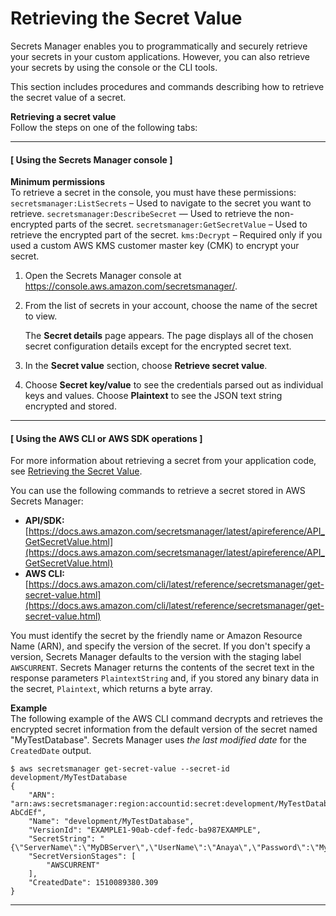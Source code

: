 # Retrieving the Secret Value<a name="manage_retrieve-secret"></a>

Secrets Manager enables you to programmatically and securely retrieve your secrets in your custom applications\. However, you can also retrieve your secrets by using the console or the CLI tools\.

This section includes procedures and commands describing how to retrieve the secret value of a secret\.<a name="proc-secret-value"></a>

**Retrieving a secret value**  
Follow the steps on one of the following tabs:

------
#### [ Using the Secrets Manager console ]<a name="proc-secret-value-console"></a>

**Minimum permissions**  
To retrieve a secret in the console, you must have these permissions:  
`secretsmanager:ListSecrets` – Used to navigate to the secret you want to retrieve\.
`secretsmanager:DescribeSecret` — Used to retrieve the non\-encrypted parts of the secret\.
`secretsmanager:GetSecretValue` – Used to retrieve the encrypted part of the secret\.
`kms:Decrypt` – Required only if you used a custom AWS KMS customer master key \(CMK\) to encrypt your secret\.

1. Open the Secrets Manager console at [https://console\.aws\.amazon\.com/secretsmanager/](https://console.aws.amazon.com/secretsmanager/)\.

1. From the list of secrets in your account, choose the name of the secret to view\.

   The **Secret details** page appears\. The page displays all of the chosen secret configuration details except for the encrypted secret text\.

1. In the **Secret value** section, choose **Retrieve secret value**\.

1. Choose **Secret key/value** to see the credentials parsed out as individual keys and values\. Choose **Plaintext** to see the JSON text string encrypted and stored\.

------
#### [ Using the AWS CLI or AWS SDK operations ]<a name="proc-secret-value-api"></a>

For more information about retrieving a secret from your application code, see [Retrieving the Secret Value](#manage_retrieve-secret)\.

You can use the following commands to retrieve a secret stored in AWS Secrets Manager:
+ **API/SDK:** [https://docs.aws.amazon.com/secretsmanager/latest/apireference/API_GetSecretValue.html](https://docs.aws.amazon.com/secretsmanager/latest/apireference/API_GetSecretValue.html)
+ **AWS CLI:** [https://docs.aws.amazon.com/cli/latest/reference/secretsmanager/get-secret-value.html](https://docs.aws.amazon.com/cli/latest/reference/secretsmanager/get-secret-value.html)

You must identify the secret by the friendly name or Amazon Resource Name \(ARN\), and specify the version of the secret\. If you don't specify a version, Secrets Manager defaults to the version with the staging label `AWSCURRENT`\. Secrets Manager returns the contents of the secret text in the response parameters `PlaintextString` and, if you stored any binary data in the secret, `Plaintext`, which returns a byte array\.

**Example**  
The following example of the AWS CLI command decrypts and retrieves the encrypted secret information from the default version of the secret named "MyTestDatabase"\. Secrets Manager uses *the last modified date* for the `CreatedDate` output\.  

```
$ aws secretsmanager get-secret-value --secret-id development/MyTestDatabase
{
    "ARN": "arn:aws:secretsmanager:region:accountid:secret:development/MyTestDatabase-AbCdEf",
    "Name": "development/MyTestDatabase",
    "VersionId": "EXAMPLE1-90ab-cdef-fedc-ba987EXAMPLE",
    "SecretString": "{\"ServerName\":\"MyDBServer\",\"UserName\":\"Anaya\",\"Password\":\"MyT0pSecretP@ssw0rd\"}",
    "SecretVersionStages": [
        "AWSCURRENT"
    ],
    "CreatedDate": 1510089380.309
}
```

------